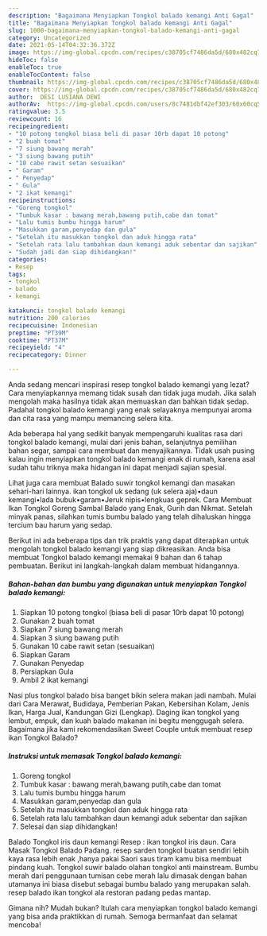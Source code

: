 ```yaml
---
description: "Bagaimana Menyiapkan Tongkol balado kemangi Anti Gagal"
title: "Bagaimana Menyiapkan Tongkol balado kemangi Anti Gagal"
slug: 1000-bagaimana-menyiapkan-tongkol-balado-kemangi-anti-gagal
category: Uncategorized
date: 2021-05-14T04:32:36.372Z
image: https://img-global.cpcdn.com/recipes/c38705cf7486da5d/680x482cq70/tongkol-balado-kemangi-foto-resep-utama.jpg
hideToc: false
enableToc: true
enableTocContent: false
thumbnail: https://img-global.cpcdn.com/recipes/c38705cf7486da5d/680x482cq70/tongkol-balado-kemangi-foto-resep-utama.jpg
cover: https://img-global.cpcdn.com/recipes/c38705cf7486da5d/680x482cq70/tongkol-balado-kemangi-foto-resep-utama.jpg
author:  DESI LUSIANA DEWI
authorAv:  https://img-global.cpcdn.com/users/8c7481dbf42ef303/60x60cq50/avatar.jpg
ratingvalue: 3.5
reviewcount: 16
recipeingredient:
- "10 potong tongkol biasa beli di pasar 10rb dapat 10 potong"
- "2 buah tomat"
- "7 siung bawang merah"
- "3 siung bawang putih"
- "10 cabe rawit setan sesuaikan"
- " Garam"
- " Penyedap"
- " Gula"
- "2 ikat kemangi"
recipeinstructions:
- "Goreng tongkol"
- "Tumbuk kasar : bawang merah,bawang putih,cabe dan tomat"
- "Lalu tumis bumbu hingga harum"
- "Masukkan garam,penyedap dan gula"
- "Setelah itu masukkan tongkol dan aduk hingga rata"
- "Setelah rata lalu tambahkan daun kemangi aduk sebentar dan sajikan"
- "Sudah jadi dan siap dihidangkan!"
categories:
- Resep
tags:
- tongkol
- balado
- kemangi

katakunci: tongkol balado kemangi 
nutrition: 200 calories
recipecuisine: Indonesian
preptime: "PT39M"
cooktime: "PT37M"
recipeyield: "4"
recipecategory: Dinner

---
```



Anda sedang mencari inspirasi resep tongkol balado kemangi yang lezat? Cara menyiapkannya memang tidak susah dan tidak juga mudah. Jika salah mengolah maka hasilnya tidak akan memuaskan dan bahkan tidak sedap. Padahal tongkol balado kemangi yang enak selayaknya mempunyai aroma dan cita rasa yang mampu memancing selera kita.


Ada beberapa hal yang sedikit banyak mempengaruhi kualitas rasa dari tongkol balado kemangi, mulai dari jenis bahan, selanjutnya pemilihan bahan segar, sampai cara membuat dan menyajikannya. Tidak usah pusing kalau ingin menyiapkan tongkol balado kemangi enak di rumah, karena asal sudah tahu triknya maka hidangan ini dapat menjadi sajian spesial.

Lihat juga cara membuat Balado suwir tongkol kemangi dan masakan sehari-hari lainnya. ikan tongkol uk sedang (uk selera aja)•daun kemangi•lada bubuk•garam•Jeruk nipis•lengkuas geprek. Cara Membuat Ikan Tongkol Goreng Sambal Balado yang Enak, Gurih dan Nikmat. Setelah minyak panas, silahkan tumis bumbu balado yang telah dihaluskan hingga tercium bau harum yang sedap.


Berikut ini ada beberapa tips dan trik praktis yang dapat diterapkan untuk mengolah tongkol balado kemangi yang siap dikreasikan. Anda bisa membuat Tongkol balado kemangi memakai 9 bahan dan 6 tahap pembuatan. Berikut ini langkah-langkah dalam membuat hidangannya.

<!--inarticleads1-->

##### Bahan-bahan dan bumbu yang digunakan untuk menyiapkan Tongkol balado kemangi:

1. Siapkan 10 potong tongkol (biasa beli di pasar 10rb dapat 10 potong)
1. Gunakan 2 buah tomat
1. Siapkan 7 siung bawang merah
1. Siapkan 3 siung bawang putih
1. Gunakan 10 cabe rawit setan (sesuaikan)
1. Siapkan  Garam
1. Gunakan  Penyedap
1. Persiapkan  Gula
1. Ambil 2 ikat kemangi


Nasi plus tongkol balado bisa banget bikin selera makan jadi nambah. Mulai dari Cara Merawat, Budidaya, Pemberian Pakan, Kebersihan Kolam, Jenis Ikan, Harga Jual, Kandungan Gizi (Lengkap). Daging ikan tongkol yang lembut, empuk, dan kuah balado makanan ini begitu menggugah selera. Bagaimana jika kami rekomendasikan Sweet Couple untuk membuat resep ikan Tongkol Balado? 

<!--inarticleads2-->

##### Instruksi untuk memasak Tongkol balado kemangi:

1. Goreng tongkol
1. Tumbuk kasar : bawang merah,bawang putih,cabe dan tomat
1. Lalu tumis bumbu hingga harum
1. Masukkan garam,penyedap dan gula
1. Setelah itu masukkan tongkol dan aduk hingga rata
1. Setelah rata lalu tambahkan daun kemangi aduk sebentar dan sajikan
1. Selesai dan siap dihidangkan!

Balado Tongkol iris daun kemangi Resep : ikan tongkol iris daun. Cara Masak Tongkol Balado Padang. resep sarden tongkol buatan sendiri lebih kaya rasa lebih enak ,hanya pakai Saori saus tiram kamu bisa membuat pindang kuah. Tongkol suwir balado olahan tongkol anti mainstream. Bumbu merah dari penggunaan tumisan cebe merah lalu dimasak dengan bahan utamanya ini biasa disebut sebagai bumbu balado yang merupakan salah. resep balado ikan tongkol ala restoran padang pedas mantap. 

Gimana nih? Mudah bukan? Itulah cara menyiapkan tongkol balado kemangi yang bisa anda praktikkan di rumah. Semoga bermanfaat dan selamat mencoba!
